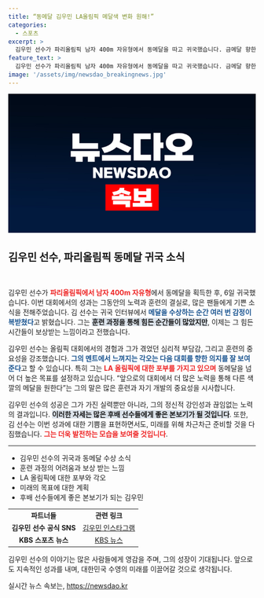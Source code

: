 ```yaml
---
title: “동메달 김우민 LA올림픽 메달색 변화 원해!”
categories:
  - 스포츠
excerpt: >
  김우민 선수가 파리올림픽 남자 400m 자유형에서 동메달을 따고 귀국했습니다. 금메달 향한 그의 다짐과 감정이 가득한 이야기를 들어보세요!
feature_text: >
  김우민 선수가 파리올림픽 남자 400m 자유형에서 동메달을 따고 귀국했습니다. 금메달 향한 그의 다짐과 감정이 가득한 이야기를 들어보세요!
image: '/assets/img/newsdao_breakingnews.jpg'
---
```


<p><img src="/assets/img/newsdao_breakingnews.jpg" alt="ontimetimes 속보" /></p>

<h2 data-ke-size="size26">김우민 선수, 파리올림픽 동메달 귀국 소식</h2>

<p data-ke-size="size16">&nbsp;</p>

<p>김우민 선수가 <b><span style="color: #ee2323;">파리올림픽에서 남자 400m 자유형</span></b>에서 동메달을 획득한 후, 6일 귀국했습니다. 이번 대회에서의 성과는 그동안의 노력과 훈련의 결실로, 많은 팬들에게 기쁜 소식을 전해주었습니다. 김 선수는 귀국 인터뷰에서 <b><span style="color: #1a5490;">메달을 수상하는 순간 여러 번 감정이 복받쳤다</span></b>고 밝혔습니다. 그는 <b><span style="background-color: #21538527;">훈련 과정을 통해 힘든 순간들이 많았지만</span></b>, 이제는 그 힘든 시간들이 보상받는 느낌이라고 전했습니다.</p>

<p>김우민 선수는 올림픽 대회에서의 경험과 그가 겪었던 심리적 부담감, 그리고 훈련의 중요성을 강조했습니다. <b><span style="color: #1a5490;">그의 멘트에서 느껴지는 각오는 다음 대회를 향한 의지를 잘 보여준다</span></b>고 할 수 있습니다. 특히 그는 <b><span style="color: #ee2323;">LA 올림픽에 대한 포부를 가지고 있으며</span></b> 동메달을 넘어 더 높은 목표를 설정하고 있습니다. “앞으로의 대회에서 더 많은 노력을 통해 다른 색깔의 메달을 원한다”는 그의 말은 많은 훈련과 자기 개발의 중요성을 시사합니다.</p>

<p>김우민 선수의 성공은 그가 가진 실력뿐만 아니라, 그의 정신적 강인성과 끊임없는 노력의 결과입니다. <b><span style="background-color: #21538527;">이러한 자세는 많은 후배 선수들에게 좋은 본보기가 될 것입니다</span></b>. 또한, 김 선수는 이번 성과에 대한 기쁨을 표현하면서도, 미래를 위해 차근차근 준비할 것을 다짐했습니다. <b><span style="color: #ee2323;">그는 더욱 발전하는 모습을 보여줄 것입니다</span></b>.</p>

<p data-ke-size="size16"></p>

<hr>

<ul>
<li>김우민 선수의 귀국과 동메달 수상 소식</li>
<li>훈련 과정의 어려움과 보상 받는 느낌</li>
<li>LA 올림픽에 대한 포부와 각오</li>
<li>미래의 목표에 대한 계획</li>
<li>후배 선수들에게 좋은 본보기가 되는 김우민</li>
</ul>

<table>
<tr>
<td style="text-align: center; height: 17px;"><b>파트너들</b></td>
<td style="text-align: center; height: 17px;"><b>관련 링크</b></td>
</tr>
<tr>
<td style="text-align: center; height: 17px;"><b>김우민 선수 공식 SNS</b></td>
<td style="text-align: center; height: 17px;"><a href="https://www.instagram.com/kimmumin/">김우민 인스타그램</a></td>
</tr>
<tr>
<td style="text-align: center; height: 17px;"><b>KBS 스포츠 뉴스</b></td>
<td style="text-align: center; height: 17px;"><a href="https://news.kbs.co.kr/">KBS 뉴스</a></td>
</tr>
</table>

<p data-ke-size="size16"></p>

<p>김우민 선수의 이야기는 많은 사람들에게 영감을 주며, 그의 성장이 기대됩니다. 앞으로도 지속적인 성과를 내며, 대한민국 수영의 미래를 이끌어갈 것으로 생각됩니다.</p>
실시간 뉴스 속보는, <a href="https://newsdao.kr" rel="dofollow">https://newsdao.kr</a>


